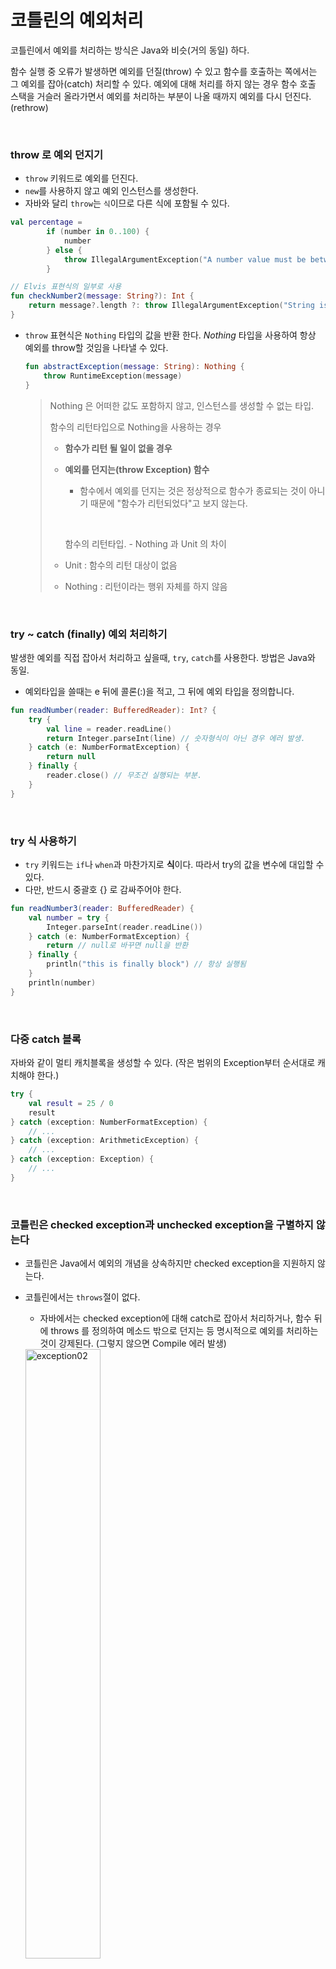 # 코틀린의 예외처리

코틀린에서 예외를 처리하는 방식은 Java와 비슷(거의 동일) 하다.

함수 실행 중 오류가 발생하면 예외를 던질(throw) 수 있고 함수를 호출하는 쪽에서는 그 예외를 잡아(catch) 처리할 수 있다. 예외에 대해 처리를 하지 않는 경우 함수 호출 스택을 거슬러 올라가면서 예외를 처리하는 부분이 나올 때까지 예외를 다시 던진다.(rethrow)

   

​         

### throw 로 예외 던지기

- `throw` 키워드로 예외를 던진다.
- `new`를 사용하지 않고 예외 인스턴스를 생성한다.
- 자바와 달리 `throw`는 `식`이므로 다른 식에 포함될 수 있다.

```kotlin
val percentage =
        if (number in 0..100) {
            number
        } else {
            throw IllegalArgumentException("A number value must be between 0 and 100: $number")
        }
```

```kotlin
// Elvis 표현식의 일부로 사용
fun checkNumber2(message: String?): Int {
    return message?.length ?: throw IllegalArgumentException("String is null")
}
```

* `throw` 표현식은 `Nothing` 타입의 값을 반환 한다. 
  *Nothing* 타입을 사용하여 항상 예외를 throw할 것임을 나타낼 수 있다.

  ```kotlin
  fun abstractException(message: String): Nothing {
      throw RuntimeException(message)
  }
  ```

  > Nothing 은 어떠한 값도 포함하지 않고, 인스턴스를 생성할 수 없는 타입.
  >
  > 함수의 리턴타입으로 Nothing을 사용하는 경우
  >
  > *  **함수가 리턴 될 일이 없을 경우** 
  > * **예외를 던지는(throw Exception) 함수**
  >   * 함수에서 예외를 던지는 것은 정상적으로 함수가 종료되는 것이 아니기 때문에 "함수가 리턴되었다"고 보지 않는다.   
  >
  >    ​       
  >
  >    함수의 리턴타입. - Nothing 과 Unit 의 차이
  >
  > * Unit : 함수의 리턴 대상이 없음
  >* Nothing : 리턴이라는 행위 자체를 하지 않음



​          

### try ~ catch (finally) 예외 처리하기

발생한 예외를 직접 잡아서 처리하고 싶을때, `try`, `catch`를 사용한다. 방법은 Java와 동일.

* 예외타입을 쓸때는 e 뒤에 콜론(:)을 적고, 그 뒤에 예외 타입을 정의합니다.

```kotlin
fun readNumber(reader: BufferedReader): Int? {
    try {
        val line = reader.readLine()
        return Integer.parseInt(line) // 숫자형식이 아닌 경우 에러 발생.
    } catch (e: NumberFormatException) {
        return null
    } finally {
        reader.close() // 무조건 실행되는 부분.
    }
}
```



​          

### try 식 사용하기

- `try` 키워드는 `if`나 `when`과 마찬가지로 **식**이다. 따라서 try의 값을 변수에 대입할 수 있다.
- 다만, 반드시 중괄호 {} 로 감싸주어야 한다.

```kotlin
fun readNumber3(reader: BufferedReader) {
    val number = try {
        Integer.parseInt(reader.readLine())
    } catch (e: NumberFormatException) {
        return // null로 바꾸면 null을 반환
    } finally {
        println("this is finally block") // 항상 실행됨
    }
    println(number)
}
```



​          

### 다중 catch 블록

자바와 같이 멀티 캐치블록을 생성할 수 있다. (작은 범위의 Exception부터 순서대로 캐치해야 한다.)

```kotlin
try {
    val result = 25 / 0
    result
} catch (exception: NumberFormatException) {
    // ...
} catch (exception: ArithmeticException) {
    // ...
} catch (exception: Exception) {
    // ...
}
```



​         

### 코틀린은 checked exception과 unchecked exception을 구별하지 않는다

* 코틀린은 Java에서 예외의 개념을 상속하지만 checked exception을 지원하지 않는다.

* 코틀린에서는 `throws`절이 없다.

  * 자바에서는 checked exception에 대해 catch로 잡아서 처리하거나, 함수 뒤에 throws 를 정의하여 메소드 밖으로 던지는 등  명시적으로 예외를 처리하는 것이 강제된다. (그렇지 않으면 Compile 에러 발생)

  <img src="./img/exception-handling/exception02.png" alt="exception02" width="50%" />

  * 하지만 코틀린은 checked exception 과 unchecked exception을 구별하지 않기 때문에 예외처리를 강제하지 않는다.

  <img src="./img/exception-handling/exception01.png" alt="exception01" width="50%;" />

  * Java, 타 언어와의 호환성을 위해 `@Throws()` 어노테이션을 제공하여 checked exception을 전파할 수 있다.

  <img src="./img/exception-handling/exception03.png" alt="exception03" width="50%;" />

​       

* **왜 checked exception 처리를 강제 하지 않을까..?**

  * 프로그래머들이 의미 없이 예외를 다시 던지거나, 예외를 잡되 처리하지 않고 그냥 무시하는 코드(e.getStackTrace()...) 를 작성하는 경우가 흔하기 때문이라고 한다.

  * 이 내용에 대해 언급한 블로그를 찾았다 https://taes-k.github.io/2021/12/29/kotlin-checkedException/

  * 위 블로그에서 정리한 코틀린 개발진에서 얘기하는 checkedException의 불필요성

    >* 많은 `CheckedException`은 무시처리 되고 있습니다.
    >* 소규모 프로그램에서는 개발자의 생산성과 코드품질을 향상시킬수 있으나, 일반적인 대규모 소프트웨어에서는 전혀 그렇지 않습니다.
    >* 낮은수준에서 발생하는 특정유형의 `CheckedException` 의 경우 (File I/O, Network, Database …) 일반적인 응용프로그램에서는 알 필요 없거나 알고싶지 않아합니다. 만약 Exception을 캐치한다고 하더라도 적절하게 대응하기 힘든경우가 대부분이라 `RuntimeException`으로 rethrow처리하는 경우가 많습니다.
    >* `CheckedException`사용시 코드의 확장성에 이슈가 생길수 있습니다. 단일 CheckedException 사용은 훌륭하게 동작하는것으로 보이나 4~5개의 서로다른 `CheckedExcpetion`을 사용하는 하위 API를 호출하는 경우 Exception 체인이 기하급수적으로 증가할 수 있습니다.
    >* …
    >
    >
    >
    >코틀린 개발진에서 공유하고자 하는 내용 아티클 원문
    >https://www.artima.com/articles/the-trouble-with-checked-exceptions

  * Baeldung 에 나와있는 내용
    https://www.baeldung.com/kotlin/exception-handling

    > 확인된 예외는 Java에서 논란의 여지가 있는 기능으로 간주됩니다. **코드 품질을 추가로 높이지 않고도 개발자 생산성을 저하시킵니다** . 다른 문제들 중에서도 확인된 예외는 상용구 코드, 람다 식 사용 시 어려움으로 이어집니다.
    >
    > 따라서 다른 많은 현대 프로그래밍 언어와 마찬가지로 Kotlin 개발자도 언어 기능으로 확인된 예외를 포함하지 않기로 결정했습니다.



​          

### use 함수로 자원 관리

코틀린에는 자바7의 try-with-resource와 같은 기능을 제공하는 "use"라는 함수가 코틀린 표준 라이브러리 안에 들어가 있다.

```java
//자바 try-with-resource
//AutoCloseable을 구현한 객체에 대해 자원을 사용후 자동으로 close 해준다.
public String readLineFromFile(String path) throws IOException {
   try (BufferedReader br = new BufferedReader(new FileReader(path))) {
       return br.readLine();
   }
}
```

use 함수는 자원에 대한 확장 함수이며, 람다를 호출한 다음에 자원을 닫아주는 식으로 동작한다.   
정상 종료된 경우는 물론이고, 람다 안에서 예외가 발생한 경우에도 자원을 확실히 닫아주기 때문에, 성능상 유리함을 얻을 수 있다

```kotlin
//코틀린 use함수로 자원 관리
fun readLineFromFile(path: String): String {
    BufferedReader(FileReader(path)).use { br ->
        return br.readLine()
    }
}
```



​     

### runCatching

`Result`클래스와 `runCatching` 이라는 inline function을 사용하여 예외처리를 할 수 있다.

`runCatching`은 kotlin 1.3부터 지원한다.

> 코루틴에서 에러처리를 할 때 구글이 권장하는 방식이다.
>
> Result는 동작이 성공하든 실패하든 동작의 결과를 캡슐화해서 나중에 처리될 수 있도록 하는 것이 목적이다.



​       

* runCatching 사용법

```kotlin
val colorName: Result<String> = runCatching {
    when (color) {
        Color.BLUE -> "파란색"
        Color.RED -> "빨간색"
        Color.YELLOW -> "노란색"
        Color.ARMARNTH -> throw Error("처음 들어보는 색")
    }
}.onSuccess { it:String ->
    //성공시만 실행
}.onFailure { it:Throwable ->
    //실패시만 실행 (try - catch문의 catch와 유사)
}.also {
  // finally
}
```

블록내에서 throw 하더라도 runCatching 함수는 해당 Exception을 밖으로 throw하지 않는다.   
블록을 실행한 결과인 반환값이나 Exception을 runCatching 함수가 반환한  Result 로부터 취득하는 것이 가능하다.



​        

`runCatching`은  인자로 받은 block() 함수를 실행하여 Result 오브젝트를 반환하고,   
 exception 발생 시 Result.failure() 을 실행한다.

<img src="./img/exception-handling/exception04.png" alt="exception04" width="50%;" />

​       

Result Class는 4개의 함수와 property를 제공한다.

- isSuccess : 성공 여부
- isFailure : 실패 여부
- getOrNull() : exception이 발생하지 않은 경우 해당 값, 발생한 경우는 null 리턴
- exceptionOrNull() exception이 발생한 경우 해당 exception, 발생하지 않은 경우는 null 리턴

 이외에도 Result에 대한 다양한 extension이 존재하는데 이것들을 잘 사용하면 좋다.    
Result<T> 반환 타입의 경우 chaning하여 사용 가능하다. extension별 필요한 동작 내용들은 다음 문서에서 확인해서 활용하면 된다. ([링크](https://kotlinlang.org/api/latest/jvm/stdlib/kotlin/-result/))

<img src="./img/exception-handling/exception05.png" alt="exception05" width="50%;" />





   

​          

​       



> [출처]
>
> https://www.baeldung.com/kotlin/exception-handling
>
> https://taehyungk.github.io/posts/android-kotlin-basic-5/
>
> https://taes-k.github.io/2021/12/29/kotlin-checkedException/
>
> https://0391kjy.tistory.com/11

